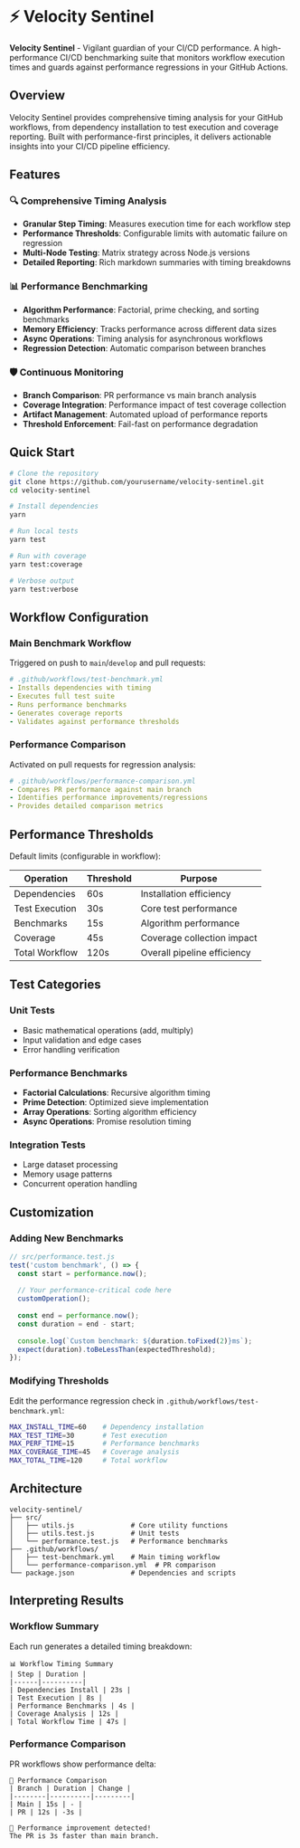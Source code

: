 # ⚡ Velocity Sentinel
**Velocity Sentinel** - Vigilant guardian of your CI/CD performance.
A high-performance CI/CD benchmarking suite that monitors workflow execution times and guards against performance regressions in your GitHub Actions.

## Overview

Velocity Sentinel provides comprehensive timing analysis for your GitHub workflows, from dependency installation to test execution and coverage reporting. Built with performance-first principles, it delivers actionable insights into your CI/CD pipeline efficiency.

## Features

### 🔍 Comprehensive Timing Analysis
- **Granular Step Timing**: Measures execution time for each workflow step
- **Performance Thresholds**: Configurable limits with automatic failure on regression
- **Multi-Node Testing**: Matrix strategy across Node.js versions
- **Detailed Reporting**: Rich markdown summaries with timing breakdowns

### 📊 Performance Benchmarking
- **Algorithm Performance**: Factorial, prime checking, and sorting benchmarks
- **Memory Efficiency**: Tracks performance across different data sizes
- **Async Operations**: Timing analysis for asynchronous workflows
- **Regression Detection**: Automatic comparison between branches

### 🛡️ Continuous Monitoring
- **Branch Comparison**: PR performance vs main branch analysis
- **Coverage Integration**: Performance impact of test coverage collection
- **Artifact Management**: Automated upload of performance reports
- **Threshold Enforcement**: Fail-fast on performance degradation

## Quick Start

```bash
# Clone the repository
git clone https://github.com/yourusername/velocity-sentinel.git
cd velocity-sentinel

# Install dependencies
yarn

# Run local tests
yarn test

# Run with coverage
yarn test:coverage

# Verbose output
yarn test:verbose
```

## Workflow Configuration

### Main Benchmark Workflow
Triggered on push to `main`/`develop` and pull requests:

```yaml
# .github/workflows/test-benchmark.yml
- Installs dependencies with timing
- Executes full test suite
- Runs performance benchmarks
- Generates coverage reports
- Validates against performance thresholds
```

### Performance Comparison
Activated on pull requests for regression analysis:

```yaml
# .github/workflows/performance-comparison.yml
- Compares PR performance against main branch
- Identifies performance improvements/regressions
- Provides detailed comparison metrics
```

## Performance Thresholds

Default limits (configurable in workflow):

| Operation | Threshold | Purpose |
|-----------|-----------|---------|
| Dependencies | 60s | Installation efficiency |
| Test Execution | 30s | Core test performance |
| Benchmarks | 15s | Algorithm performance |
| Coverage | 45s | Coverage collection impact |
| Total Workflow | 120s | Overall pipeline efficiency |

## Test Categories

### Unit Tests
- Basic mathematical operations (add, multiply)
- Input validation and edge cases
- Error handling verification

### Performance Benchmarks
- **Factorial Calculations**: Recursive algorithm timing
- **Prime Detection**: Optimized sieve implementation
- **Array Operations**: Sorting algorithm efficiency
- **Async Operations**: Promise resolution timing

### Integration Tests
- Large dataset processing
- Memory usage patterns
- Concurrent operation handling

## Customization

### Adding New Benchmarks

```javascript
// src/performance.test.js
test('custom benchmark', () => {
  const start = performance.now();
  
  // Your performance-critical code here
  customOperation();
  
  const end = performance.now();
  const duration = end - start;
  
  console.log(`Custom benchmark: ${duration.toFixed(2)}ms`);
  expect(duration).toBeLessThan(expectedThreshold);
});
```

### Modifying Thresholds

Edit the performance regression check in `.github/workflows/test-benchmark.yml`:

```bash
MAX_INSTALL_TIME=60    # Dependency installation
MAX_TEST_TIME=30       # Test execution
MAX_PERF_TIME=15       # Performance benchmarks
MAX_COVERAGE_TIME=45   # Coverage analysis
MAX_TOTAL_TIME=120     # Total workflow
```

## Architecture

```
velocity-sentinel/
├── src/
│   ├── utils.js              # Core utility functions
│   ├── utils.test.js         # Unit tests
│   └── performance.test.js   # Performance benchmarks
├── .github/workflows/
│   ├── test-benchmark.yml    # Main timing workflow
│   └── performance-comparison.yml  # PR comparison
└── package.json              # Dependencies and scripts
```

## Interpreting Results

### Workflow Summary
Each run generates a detailed timing breakdown:

```
📊 Workflow Timing Summary
| Step | Duration |
|------|----------|
| Dependencies Install | 23s |
| Test Execution | 8s |
| Performance Benchmarks | 4s |
| Coverage Analysis | 12s |
| Total Workflow Time | 47s |
```

### Performance Comparison
PR workflows show performance delta:

```
🔄 Performance Comparison
| Branch | Duration | Change |
|--------|----------|---------|
| Main | 15s | - |
| PR | 12s | -3s |

🚀 Performance improvement detected!
The PR is 3s faster than main branch.
```